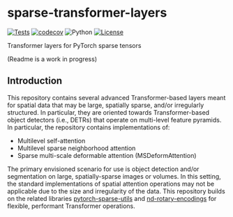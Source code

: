 # sparse-transformer-layers

[![Tests](https://github.com/mawright/sparse-transformer-layers/actions/workflows/tests.yml/badge.svg)](https://github.com/mawright/sparse-transformer-layers/actions/workflows/tests.yml)
[![codecov](https://codecov.io/gh/mawright/sparse-transformer-layers/branch/main/graph/badge.svg)](https://codecov.io/gh/mawright/sparse-transformer-layers)
![Python](https://img.shields.io/badge/python-3.9%20%7C%203.10%20%7C%203.11%20%7C%203.12-blue)
[![License](https://img.shields.io/github/license/mawright/sparse-transformer-layers)](https://github.com/mawright/sparse-transformer-layers/blob/main/LICENSE)

Transformer layers for PyTorch sparse tensors

(Readme is a work in progress)

## Introduction

This repository contains several advanced Transformer-based layers meant for spatial data that may be large, spatially sparse, and/or irregularly structured.
In particular, they are oriented towards Transformer-based object detectors (i.e., DETRs) that operate on multi-level feature pyramids.
In particular, the repository contains implementations of:

- Multilevel self-attention
- Multilevel sparse neighborhood attention
- Sparse multi-scale deformable attention (MSDeformAttention)

The primary envisioned scenario for use is object detection and/or segmentation on large, spatially-sparse images or volumes.
In this setting, the standard implementations of spatial attention operations may not be applicable due to the size and irregularity of the data.
This repository builds on the related libraries [pytorch-sparse-utils](https://github.com/mawright/pytorch-sparse-utils) and [nd-rotary-encodings](https:///github.com/mawright/nd-rotary-encodings) for flexible, performant Transformer operations.